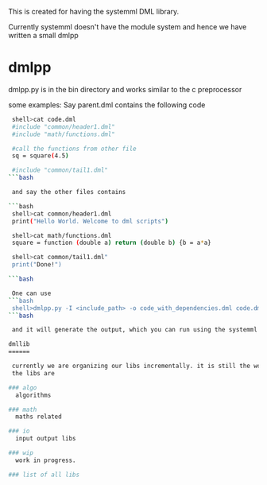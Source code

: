 This is created for having the systemml DML library.

Currently systemml doesn't have the module system and hence we have written a small dmlpp

dmlpp
=====
dmlpp.py is in the bin directory and works similar to the c preprocessor

some examples:
 Say parent.dml contains the following code
 
```bash
 shell>cat code.dml
 #include "common/header1.dml"
 #include "math/functions.dml"

 #call the functions from other file
 sq = square(4.5)

 #include "common/tail1.dml"
```bash

 and say the other files contains

```bash
 shell>cat common/header1.dml
 print("Hello World. Welcome to dml scripts")

 shell>cat math/functions.dml
 square = function (double a) return (double b) {b = a*a}

 shell>cat common/tail1.dml"
 print("Done!")

```bash

 One can use
```bash
 shell>dmlpp.py -I <include_path> -o code_with_dependencies.dml code.dml ;
```bash

 and it will generate the output, which you can run using the systemml commands

dmllib
======

 currently we are organizing our libs incrementally. it is still the work in progress
 the libs are 

### algo
  algorithms

### math
  maths related

### io  
  input output libs

### wip 
  work in progress.

### list of all libs



